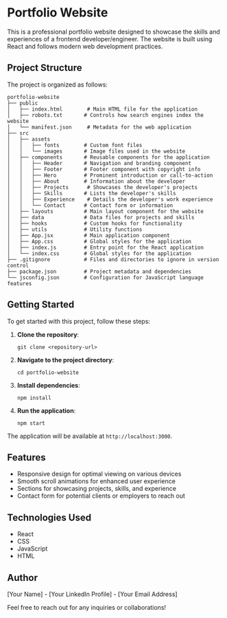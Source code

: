 # Portfolio Website

This is a professional portfolio website designed to showcase the skills and experiences of a frontend developer/engineer. The website is built using React and follows modern web development practices.

## Project Structure

The project is organized as follows:

```
portfolio-website
├── public
│   ├── index.html        # Main HTML file for the application
│   ├── robots.txt       # Controls how search engines index the website
│   └── manifest.json     # Metadata for the web application
├── src
│   ├── assets
│   │   ├── fonts        # Custom font files
│   │   └── images       # Image files used in the website
│   ├── components       # Reusable components for the application
│   │   ├── Header       # Navigation and branding component
│   │   ├── Footer       # Footer component with copyright info
│   │   ├── Hero         # Prominent introduction or call-to-action
│   │   ├── About        # Information about the developer
│   │   ├── Projects      # Showcases the developer's projects
│   │   ├── Skills       # Lists the developer's skills
│   │   ├── Experience    # Details the developer's work experience
│   │   └── Contact      # Contact form or information
│   ├── layouts          # Main layout component for the website
│   ├── data             # Data files for projects and skills
│   ├── hooks            # Custom hooks for functionality
│   ├── utils            # Utility functions
│   ├── App.jsx          # Main application component
│   ├── App.css          # Global styles for the application
│   ├── index.js         # Entry point for the React application
│   └── index.css        # Global styles for the application
├── .gitignore           # Files and directories to ignore in version control
├── package.json         # Project metadata and dependencies
└── jsconfig.json        # Configuration for JavaScript language features
```

## Getting Started

To get started with this project, follow these steps:

1. **Clone the repository**:
   ```
   git clone <repository-url>
   ```

2. **Navigate to the project directory**:
   ```
   cd portfolio-website
   ```

3. **Install dependencies**:
   ```
   npm install
   ```

4. **Run the application**:
   ```
   npm start
   ```

The application will be available at `http://localhost:3000`.

## Features

- Responsive design for optimal viewing on various devices
- Smooth scroll animations for enhanced user experience
- Sections for showcasing projects, skills, and experience
- Contact form for potential clients or employers to reach out

## Technologies Used

- React
- CSS
- JavaScript
- HTML

## Author

[Your Name] - [Your LinkedIn Profile] - [Your Email Address]

Feel free to reach out for any inquiries or collaborations!